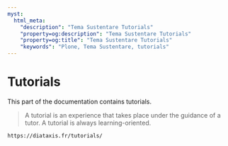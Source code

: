 ```yaml
---
myst:
  html_meta:
    "description": "Tema Sustentare Tutorials"
    "property=og:description": "Tema Sustentare Tutorials"
    "property=og:title": "Tema Sustentare Tutorials"
    "keywords": "Plone, Tema Sustentare, tutorials"
---
```


# Tutorials

This part of the documentation contains tutorials.

> A tutorial is an experience that takes place under the guidance of a tutor.
> A tutorial is always learning-oriented.

```{seealso}
https://diataxis.fr/tutorials/
```
